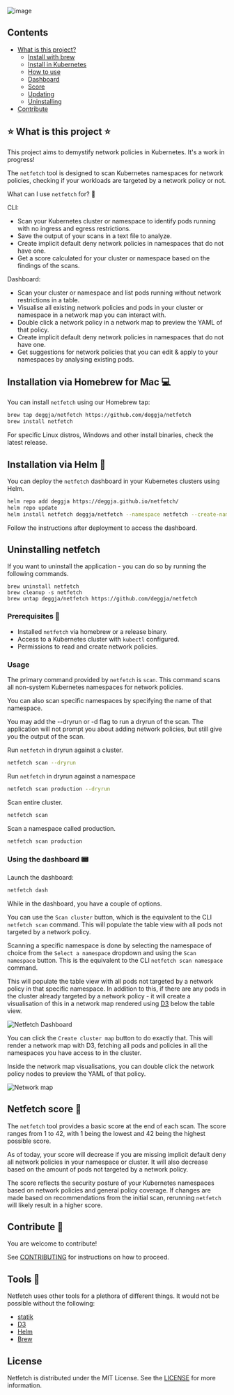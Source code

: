 ![image](https://github.com/deggja/netfetch/assets/15778492/b9a93dce-a09a-4823-be99-dcda5dbf6dc7)

## Contents
- [What is this project?](#using-netfetch)
  - [Install with brew](#installation-via-homebrew-for-mac)
  - [Install in Kubernetes]( #installation-via-helm)
  - [How to use](#usage)
  - [Dashboard](#dashboard)
  - [Score](#netfetch-score)
  - [Updating](#update-netfetch)
  - [Uninstalling](#uninstalling-netfetch)
- [Contribute](#contribute)

## ⭐ What is this project ⭐

This project aims to demystify network policies in Kubernetes. It's a work in progress!

The `netfetch` tool is designed to scan Kubernetes namespaces for network policies, checking if your workloads are targeted by a network policy or not.

What can I use `netfetch` for? 🤔

CLI:
- Scan your Kubernetes cluster or namespace to identify pods running with no ingress and egress restrictions.
- Save the output of your scans in a text file to analyze.
- Create implicit default deny network policies in namespaces that do not have one.
- Get a score calculated for your cluster or namespace based on the findings of the scans.

Dashboard:
- Scan your cluster or namespace and list pods running without network restrictions in a table.
- Visualise all existing network policies and pods in your cluster or namespace in a network map you can interact with.
- Double click a network policy in a network map to preview the YAML of that policy.
- Create implicit default deny network policies in namespaces that do not have one.
- Get suggestions for network policies that you can edit & apply to your namespaces by analysing existing pods.

## Installation via Homebrew for Mac 💻

You can install `netfetch` using our Homebrew tap:

```sh
brew tap deggja/netfetch https://github.com/deggja/netfetch
brew install netfetch
```

For specific Linux distros, Windows and other install binaries, check the latest release.

## Installation via Helm 🎩

You can deploy the `netfetch` dashboard in your Kubernetes clusters using Helm.

```sh
helm repo add deggja https://deggja.github.io/netfetch/
helm repo update
helm install netfetch deggja/netfetch --namespace netfetch --create-namespace
```

Follow the instructions after deployment to access the dashboard.

## Uninstalling netfetch

If you want to uninstall the application - you can do so by running the following commands.

```
brew uninstall netfetch
brew cleanup -s netfetch
brew untap deggja/netfetch https://github.com/deggja/netfetch
```

### Prerequisites 🌌

- Installed `netfetch` via homebrew or a release binary.
- Access to a Kubernetes cluster with `kubectl` configured.
- Permissions to read and create network policies.

### Usage

The primary command provided by `netfetch` is `scan`. This command scans all non-system Kubernetes namespaces for network policies.

You can also scan specific namespaces by specifying the name of that namespace.

You may add the --dryrun or -d flag to run a dryrun of the scan. The application will not prompt you about adding network policies, but still give you the output of the scan.

Run `netfetch` in dryrun against a cluster.

```sh
netfetch scan --dryrun
```

Run `netfetch` in dryrun against a namespace

```sh
netfetch scan production --dryrun
```

Scan entire cluster.

```sh
netfetch scan
```

Scan a namespace called production.

```sh
netfetch scan production
```

### Using the dashboard 📟

Launch the dashboard:

```sh
netfetch dash
```

While in the dashboard, you have a couple of options.

You can use the `Scan cluster` button, which is the equivalent to the CLI `netfetch scan` command. This will populate the table view with all pods not targeted by a network policy.

Scanning a specific namespace is done by selecting the namespace of choice from the `Select a namespace` dropdown and using the `Scan namespace` button. This is the equivalent to the CLI `netfetch scan namespace` command. 

This will populate the table view with all pods not targeted by a network policy in that specific namespace. In addition to this, if there are any pods in the cluster already targeted by a network policy - it will create a visualisation of this in a network map rendered using [D3](https://d3-graph-gallery.com/network.html) below the table view.

![Netfetch Dashboard](https://github.com/deggja/netfetch/blob/main/frontend/dash/src/assets/netfetch_new_dash.png)

You can click the `Create cluster map` button to do exactly that. This will render a network map with D3, fetching all pods and policies in all the namespaces you have access to in the cluster.

Inside the network map visualisations, you can double click the network policy nodes to preview the YAML of that policy.

![Network map](https://github.com/deggja/netfetch/blob/main/frontend/dash/src/assets/netfetch_network_map.png)

## Netfetch score 🥇

The `netfetch` tool provides a basic score at the end of each scan. The score ranges from 1 to 42, with 1 being the lowest and 42 being the highest possible score.

As of today, your score will decrease if you are missing implicit default deny all network policies in your namespace or cluster. It will also decrease based on the amount of pods not targeted by a network policy.

The score reflects the security posture of your Kubernetes namespaces based on network policies and general policy coverage. If changes are made based on recommendations from the initial scan, rerunning `netfetch` will likely result in a higher score.

## Contribute 🔨
You are welcome to contribute!

See [CONTRIBUTING](CONTRIBUTING.md) for instructions on how to proceed.

## Tools 🧰
Netfetch uses other tools for a plethora of different things. It would not be possible without the following:

- [statik](https://github.com/rakyll/statik)
- [D3](https://d3-graph-gallery.com/network.html)
- [Helm](https://helm.sh/docs/)
- [Brew](https://brew.sh/)

## License

Netfetch is distributed under the MIT License. See the [LICENSE](LICENSE) for more information.
